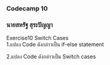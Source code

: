 ### Codecamp 10
### นายสหรัฐ  สุระปัญญา
Exercise10 Switch Cases  
1.แปลง Code ดังกล่าวเป็น if-else statement  

2.แปลง Code ดังกล่าวเป็น Switch cases
